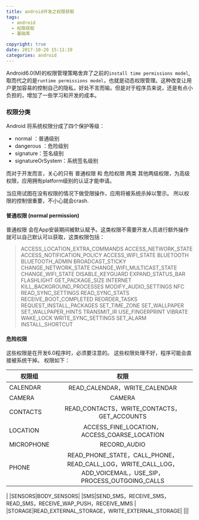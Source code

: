 ```yaml
---
title: android开发之权限获取
tags:
  - android
  - 权限获取
  - 基础库

copyright: true
date: 2017-10-20 15:11:19
categories: android
---
```

Android6.0(M)的权限管理策略舍弃了之前的`install time permissions model`,取而代之的是`runtime permissions model`，也就是动态权限管理。这种改变让用户更加容易的控制自己的隐私，好处不言而喻。但是对于程序员来说，还是有点小负担的，增加了一些学习和开发的成本。
<!--more-->
### 权限分类
Android 将系统权限分成了四个保护等级：

* normal ：普通级别
* dangerous ：危险级别
* signature：签名级别
* signatureOrSystem：系统签名级别

而对于开发而言，关心的只有 普通权限 和 危险权限 两类
其他两级权限，为高级权限，应用拥有platform级别的认证才能申请。

当应用试图在没有权限的情况下做受限操作，应用将被系统杀掉以警示。
所以权限的控制很重要，不小心就会crash.

#### 普通权限 (normal permission)
普通权限 会在App安装期间被默认赋予。这类权限不需要开发人员进行额外操作就可以自己默认可以获取，这类权限包括：
> ACCESS_LOCATION_EXTRA_COMMANDS
ACCESS_NETWORK_STATE
ACCESS_NOTIFICATION_POLICY
ACCESS_WIFI_STATE
BLUETOOTH
BLUETOOTH_ADMIN
BROADCAST_STICKY
CHANGE_NETWORK_STATE
CHANGE_WIFI_MULTICAST_STATE
CHANGE_WIFI_STATE
DISABLE_KEYGUARD
EXPAND_STATUS_BAR
FLASHLIGHT
GET_PACKAGE_SIZE
INTERNET
KILL_BACKGROUND_PROCESSES
MODIFY_AUDIO_SETTINGS
NFC
READ_SYNC_SETTINGS
READ_SYNC_STATS
RECEIVE_BOOT_COMPLETED
REORDER_TASKS
REQUEST_INSTALL_PACKAGES
SET_TIME_ZONE
SET_WALLPAPER
SET_WALLPAPER_HINTS
TRANSMIT_IR
USE_FINGERPRINT
VIBRATE
WAKE_LOCK
WRITE_SYNC_SETTINGS
SET_ALARM
INSTALL_SHORTCUT

#### 危险权限
这些权限是在开发6.0程序时，必须要注意的。
这些权限处理不好，程序可能会直接被系统干掉。
权限如下：

| 权限组 |权限  |
| -----|:----:|
| CALENDAR| READ_CALENDAR，WRITE_CALENDAR   |
| CAMERA    | CAMERA    |
| CONTACTS    | READ_CONTACTS，WRITE_CONTACTS，GET_ACCOUNTS    |
|LOCATION|ACCESS_FINE_LOCATION，ACCESS_COARSE_LOCATION|
|MICROPHONE|RECORD_AUDIO|
|PHONE|READ_PHONE_STATE，CALL_PHONE，READ_CALL_LOG，WRITE_CALL_LOG，ADD_VOICEMAIL，USE_SIP，PROCESS_OUTGOING_CALLS
|
|SENSORS|BODY_SENSORS|
|SMS|SEND_SMS，RECEIVE_SMS，READ_SMS，RECEIVE_WAP_PUSH，RECEIVE_MMS
|
|STORAGE|READ_EXTERNAL_STORAGE，WRITE_EXTERNAL_STORAGE|
|||